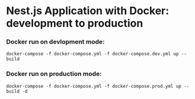 
# Nest.js Application with Docker: development to production

### Docker run on devlopment mode:
  ` docker-compose -f docker-compose.yml -f docker-compose.dev.yml up --build `
  
  ### Docker run on production mode:
  ` docker-compose -f docker-compose.yml -f docker-compose.prod.yml up --build -d `
